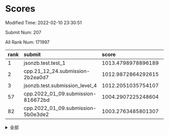 # Scores

Modified Time: 2022-02-10 23:30:51

Submit Num: 207

All Rank Num: 171997

| rank |               submit               |       score        |       sigma        | pk_num |
| :--- | :--------------------------------- | :----------------- | :----------------- | :----- |
| 1    | jsonzb.test.test_1                 | 1013.4798978896189 | 0.8235820777597036 | 3324   |
| 2    | cpp.21_12_24.submission-2b2ea0d7   | 1012.9872864292615 | 0.8113377541573544 | 3324   |
| 3    | jsonzb.test.submission_level_4     | 1012.2051035754107 | 0.7717276619783768 | 3326   |
| 57   | cpp.2022_01_09.submission-816672bd | 1004.2907225248604 | 0.7161122119143789 | 3320   |
| 82   | cpp.2022_01_09.submission-5b0e3de2 | 1003.2763485801307 | 0.7211574996646487 | 3323   |


<details>
<summary>全部</summary>

| rank |                 submit                 |       score        |       sigma        | pk_num |
| :--- | :------------------------------------- | :----------------- | :----------------- | :----- |
| 1    | jsonzb.test.test_1                     | 1013.4798978896189 | 0.8235820777597036 | 3324   |
| 2    | cpp.21_12_24.submission-2b2ea0d7       | 1012.9872864292615 | 0.8113377541573544 | 3324   |
| 3    | jsonzb.test.submission_level_4         | 1012.2051035754107 | 0.7717276619783768 | 3326   |
| 4    | gobigger.level_3.submission_level_3_42 | 1011.4617681883846 | 0.7529994030745757 | 3321   |
| 5    | gobigger.level_3.submission_level_3_10 | 1011.4108441262013 | 0.7898960681160623 | 3326   |
| 6    | gobigger.level_3.submission_level_3_8  | 1011.1934367084314 | 0.7593800776674896 | 3319   |
| 7    | gobigger.level_3.submission_level_3_31 | 1011.0339614690836 | 0.7633466184952435 | 3329   |
| 8    | gobigger.level_3.submission_level_3_4  | 1011.0270913519054 | 0.7675843318116613 | 3321   |
| 9    | gobigger.level_3.submission_level_3_6  | 1010.9679261800391 | 0.7639493015378869 | 3327   |
| 10   | gobigger.level_3.submission_level_3_36 | 1010.8437626554435 | 0.7596757631243054 | 3326   |
| 11   | gobigger.level_3.submission_level_3_12 | 1010.800394961716  | 0.7672270673545403 | 3324   |
| 12   | gobigger.level_3.submission_level_3_45 | 1010.7223027807319 | 0.753945869955777  | 3324   |
| 13   | gobigger.level_3.submission_level_3_9  | 1010.6434339992068 | 0.7550946960723944 | 3324   |
| 14   | gobigger.level_3.submission_level_3_1  | 1010.6375732849781 | 0.7665493360369512 | 3325   |
| 15   | gobigger.level_3.submission_level_3_23 | 1010.6319932867518 | 0.7713061337709356 | 3325   |
| 16   | gobigger.level_3.submission_level_3_43 | 1010.6269010972475 | 0.776855720233434  | 3322   |
| 17   | gobigger.level_3.submission_level_3_46 | 1010.4988441481785 | 0.7674916150712905 | 3322   |
| 18   | gobigger.level_3.submission_level_3_20 | 1010.392477369074  | 0.7606330881962603 | 3325   |
| 19   | gobigger.level_3.submission_level_3_26 | 1010.3444769613161 | 0.770958369282619  | 3328   |
| 20   | gobigger.level_3.submission_level_3_7  | 1010.3346577583859 | 0.7796686055239431 | 3323   |
| 21   | gobigger.level_3.submission_level_3_41 | 1010.3330608286614 | 0.7545806074239501 | 3328   |
| 22   | gobigger.level_3.submission_level_3_22 | 1010.3191085357441 | 0.7688007845036791 | 3326   |
| 23   | gobigger.level_3.submission_level_3_49 | 1010.2684278594328 | 0.7723041079379832 | 3322   |
| 24   | gobigger.level_3.submission_level_3_28 | 1010.2222699631591 | 0.778707471054399  | 3323   |
| 25   | gobigger.level_3.submission_level_3_34 | 1010.1832203453458 | 0.7557005932257347 | 3325   |
| 26   | gobigger.level_3.submission_level_3_29 | 1010.1582762576677 | 0.7585639284477591 | 3327   |
| 27   | gobigger.level_3.submission_level_3_13 | 1010.0876748101609 | 0.7842697623230547 | 3322   |
| 28   | gobigger.level_3.submission_level_3_11 | 1010.0652261071327 | 0.7626596056748949 | 3321   |
| 29   | gobigger.level_3.submission_level_3_27 | 1009.9044959217426 | 0.7572937509903239 | 3323   |
| 30   | gobigger.level_3.submission_level_3_48 | 1009.8423258566162 | 0.771227697997044  | 3318   |
| 31   | gobigger.level_3.submission_level_3_0  | 1009.8076612467894 | 0.7725091356360854 | 3320   |
| 32   | gobigger.level_3.submission_level_3_5  | 1009.8027698230051 | 0.7464584668347239 | 3325   |
| 33   | gobigger.level_3.submission_level_3_30 | 1009.7780596866359 | 0.7501152367191792 | 3321   |
| 34   | gobigger.level_3.submission_level_3_16 | 1009.7558087358133 | 0.748312965349625  | 3321   |
| 35   | gobigger.level_3.submission_level_3_2  | 1009.5631733794385 | 0.738301664888707  | 3326   |
| 36   | gobigger.level_3.submission_level_3_15 | 1009.521593769529  | 0.757452511241357  | 3328   |
| 37   | gobigger.level_3.submission_level_3_40 | 1009.4400113507767 | 0.7461235784027879 | 3324   |
| 38   | gobigger.level_3.submission_level_3_44 | 1009.3604795970405 | 0.7485446543106964 | 3323   |
| 39   | gobigger.level_3.submission_level_3_39 | 1009.34269353166   | 0.7465282794689503 | 3321   |
| 40   | gobigger.level_3.submission_level_3_14 | 1009.3353591858283 | 0.7444536072722472 | 3321   |
| 41   | gobigger.level_3.submission_level_3_38 | 1009.2262345048828 | 0.7489535041498422 | 3321   |
| 42   | gobigger.level_3.submission_level_3_24 | 1009.1074568151358 | 0.7374499384876146 | 3326   |
| 43   | gobigger.level_3.submission_level_3_21 | 1009.0862827404102 | 0.7421938664370508 | 3321   |
| 44   | gobigger.level_3.submission_level_3_25 | 1009.0541294542588 | 0.7313209752415978 | 3321   |
| 45   | gobigger.level_3.submission_level_3_19 | 1009.0056878910626 | 0.7595755715754583 | 3326   |
| 46   | gobigger.level_3.submission_level_3_3  | 1008.8839176721187 | 0.7593581610858144 | 3323   |
| 47   | gobigger.level_3.submission_level_3_33 | 1008.8397183989837 | 0.7534604476931334 | 3317   |
| 48   | gobigger.level_3.submission_level_3_32 | 1008.8080719285256 | 0.743983660032695  | 3323   |
| 49   | gobigger.level_3.submission_level_3_47 | 1008.7693364743996 | 0.7547328608288476 | 3324   |
| 50   | gobigger.level_3.submission_level_3_37 | 1008.6996636701512 | 0.7620809949714326 | 3324   |
| 51   | gobigger.level_3.submission_level_3_18 | 1008.4989408838472 | 0.7662522147876172 | 3324   |
| 52   | gobigger.level_3.submission_level_3_35 | 1008.2524291410392 | 0.7539855957707168 | 3317   |
| 53   | gobigger.level_3.submission_level_3_17 | 1008.006882002414  | 0.7425541554137596 | 3324   |
| 54   | gobigger.level_1.submission_level_1_15 | 1004.5388877792562 | 0.7137016649061062 | 3323   |
| 55   | gobigger.level_1.submission_level_1_33 | 1004.5003091344548 | 0.7198536736581522 | 3325   |
| 56   | gobigger.level_1.submission_level_1_21 | 1004.295161405593  | 0.7291495957066348 | 3325   |
| 57   | cpp.2022_01_09.submission-816672bd     | 1004.2907225248604 | 0.7161122119143789 | 3320   |
| 58   | gobigger.level_1.submission_level_1_29 | 1004.2769512808461 | 0.725537365400069  | 3324   |
| 59   | gobigger.level_1.submission_level_1_45 | 1004.1846234123356 | 0.719872750476541  | 3325   |
| 60   | gobigger.level_1.submission_level_1_31 | 1004.0994372034091 | 0.7304482369780879 | 3322   |
| 61   | gobigger.level_1.submission_level_1_11 | 1004.0724417317003 | 0.7218771915332388 | 3323   |
| 62   | gobigger.level_1.submission_level_1_32 | 1004.0327073773994 | 0.7150403141132079 | 3322   |
| 63   | gobigger.level_1.submission_level_1_20 | 1004.0022605142084 | 0.7226936328058507 | 3327   |
| 64   | gobigger.level_1.submission_level_1_30 | 1003.9906227504977 | 0.7216192543655815 | 3322   |
| 65   | gobigger.level_1.submission_level_1_34 | 1003.9715883557719 | 0.7224655162670733 | 3318   |
| 66   | gobigger.level_1.submission_level_1_28 | 1003.960330627972  | 0.72949954640912   | 3319   |
| 67   | gobigger.level_1.submission_level_1_37 | 1003.7408354767869 | 0.7137779871066916 | 3318   |
| 68   | gobigger.level_1.submission_level_1_0  | 1003.7019076433008 | 0.7317930960533292 | 3321   |
| 69   | gobigger.level_1.submission_level_1_4  | 1003.6897514714292 | 0.725505731268397  | 3323   |
| 70   | gobigger.level_1.submission_level_1_17 | 1003.6620462705033 | 0.7205755637626079 | 3323   |
| 71   | gobigger.level_1.submission_level_1_39 | 1003.6429909167607 | 0.7191002506884092 | 3325   |
| 72   | gobigger.level_1.submission_level_1_22 | 1003.5576503145998 | 0.7259287653979801 | 3321   |
| 73   | gobigger.level_1.submission_level_1_27 | 1003.5211956024311 | 0.7220562730966276 | 3326   |
| 74   | gobigger.level_1.submission_level_1_40 | 1003.5161316314147 | 0.7233530450353014 | 3322   |
| 75   | gobigger.level_1.submission_level_1_10 | 1003.5015037269529 | 0.7307085459712127 | 3324   |
| 76   | gobigger.level_1.submission_level_1_19 | 1003.4237924437177 | 0.7103330421448562 | 3320   |
| 77   | gobigger.level_1.submission_level_1_9  | 1003.408849377704  | 0.7163386757026463 | 3321   |
| 78   | gobigger.level_1.submission_level_1_6  | 1003.3476670534667 | 0.7197010828171331 | 3323   |
| 79   | gobigger.level_1.submission_level_1_16 | 1003.3299946695856 | 0.7188384838240713 | 3326   |
| 80   | gobigger.level_1.submission_level_1_1  | 1003.3269105402511 | 0.7142693444923104 | 3323   |
| 81   | gobigger.level_1.submission_level_1_47 | 1003.2980866331719 | 0.7077884146435859 | 3321   |
| 82   | cpp.2022_01_09.submission-5b0e3de2     | 1003.2763485801307 | 0.7211574996646487 | 3323   |
| 83   | gobigger.level_1.submission_level_1_23 | 1003.2666727256695 | 0.7118382285125815 | 3325   |
| 84   | gobigger.level_1.submission_level_1_12 | 1003.248233578661  | 0.7148254993335893 | 3321   |
| 85   | gobigger.level_1.submission_level_1_48 | 1003.2451219642074 | 0.7182695065322111 | 3325   |
| 86   | gobigger.level_1.submission_level_1_14 | 1003.1068904509142 | 0.7109161914222901 | 3321   |
| 87   | gobigger.level_1.submission_level_1_13 | 1003.0403713283864 | 0.7124627435356664 | 3324   |
| 88   | gobigger.level_1.submission_level_1_35 | 1003.0210537117625 | 0.714573164568132  | 3325   |
| 89   | gobigger.level_1.submission_level_1_49 | 1002.9836142632629 | 0.7149136719989471 | 3327   |
| 90   | gobigger.level_1.submission_level_1_44 | 1002.9734274360584 | 0.7137113999014857 | 3326   |
| 91   | gobigger.level_1.submission_level_1_46 | 1002.8409667699215 | 0.7006561647625363 | 3323   |
| 92   | gobigger.level_1.submission_level_1_41 | 1002.8378687432644 | 0.7066115889907266 | 3326   |
| 93   | gobigger.level_1.submission_level_1_8  | 1002.8172303987535 | 0.7179972720263578 | 3328   |
| 94   | gobigger.level_1.submission_level_1_7  | 1002.7940158724664 | 0.7116934100030204 | 3320   |
| 95   | gobigger.level_1.submission_level_1_2  | 1002.6595378741092 | 0.7132189331329609 | 3324   |
| 96   | gobigger.level_1.submission_level_1_18 | 1002.6539046902737 | 0.7186467512615409 | 3324   |
| 97   | gobigger.level_1.submission_level_1_5  | 1002.5649465808599 | 0.7138643171201139 | 3322   |
| 98   | gobigger.level_1.submission_level_1_43 | 1002.5338409073914 | 0.7164744205816546 | 3322   |
| 99   | gobigger.level_1.submission_level_1_25 | 1002.4971813888792 | 0.7124073159686686 | 3320   |
| 100  | gobigger.level_1.submission_level_1_36 | 1002.399885415119  | 0.7096745474203413 | 3319   |
| 101  | gobigger.level_1.submission_level_1_3  | 1002.3167354903685 | 0.7131661140390049 | 3321   |
| 102  | gobigger.level_1.submission_level_1_26 | 1002.2178895401329 | 0.7150319639221203 | 3322   |
| 103  | gobigger.level_1.submission_level_1_38 | 1002.1034891425156 | 0.7120392441933558 | 3327   |
| 104  | gobigger.level_1.submission_level_1_24 | 1001.943981561167  | 0.7078307907655339 | 3324   |
| 105  | gobigger.level_1.submission_level_1_42 | 1001.2734690693534 | 0.7086431622138791 | 3325   |
| 106  | gobigger.random.submission_random_36   | 997.5136804242956  | 0.7092161559590322 | 3325   |
| 107  | gobigger.random.submission_random_48   | 997.3935330796671  | 0.7082592911336181 | 3322   |
| 108  | gobigger.random.submission_random_7    | 997.3704617721016  | 0.7004457499593124 | 3324   |
| 109  | gobigger.random.submission_random_42   | 997.2684843824154  | 0.708770339641491  | 3322   |
| 110  | gobigger.random.submission_random_0    | 997.0635976228932  | 0.7049132026226917 | 3328   |
| 111  | gobigger.random.submission_random_29   | 997.0290871391607  | 0.7085399070139602 | 3323   |
| 112  | gobigger.random.submission_random_31   | 996.7747815469628  | 0.7063000686145271 | 3326   |
| 113  | gobigger.random.submission_random_40   | 996.6911327445397  | 0.6956822947403515 | 3326   |
| 114  | gobigger.random.submission_random_14   | 996.4932539900226  | 0.7119058229188243 | 3322   |
| 115  | gobigger.random.submission_random_23   | 996.4873422698428  | 0.7000114699399845 | 3323   |
| 116  | gobigger.random.submission_random_46   | 996.4814298480397  | 0.7195510009846205 | 3326   |
| 117  | gobigger.random.submission_random_24   | 996.4809902517712  | 0.7148297350007483 | 3328   |
| 118  | gobigger.random.submission_random_21   | 996.4794921216395  | 0.7058442406771632 | 3325   |
| 119  | gobigger.random.submission_random_38   | 996.4593198068566  | 0.705243808228992  | 3322   |
| 120  | gobigger.random.submission_random_28   | 996.4495598709523  | 0.7021098732866026 | 3324   |
| 121  | gobigger.random.submission_random_6    | 996.4456464997153  | 0.7059888417376763 | 3323   |
| 122  | gobigger.random.submission_random_2    | 996.4257351712449  | 0.7102682570433131 | 3319   |
| 123  | gobigger.random.submission_random_34   | 996.4212496195129  | 0.7080801416694129 | 3326   |
| 124  | gobigger.random.submission_random_16   | 996.3941262316966  | 0.711743593542284  | 3327   |
| 125  | gobigger.random.submission_random_25   | 996.2790629034266  | 0.7065300125998837 | 3321   |
| 126  | gobigger.random.submission_random_39   | 995.9245783724093  | 0.7005613089454625 | 3320   |
| 127  | gobigger.random.submission_random_19   | 995.9045591053058  | 0.7253177991752159 | 3327   |
| 128  | gobigger.random.submission_random_47   | 995.8415599123133  | 0.7081265667819554 | 3321   |
| 129  | gobigger.random.submission_random_33   | 995.8321528207605  | 0.7029667826936101 | 3325   |
| 130  | gobigger.random.submission_random_11   | 995.8029531320875  | 0.7205116677793222 | 3323   |
| 131  | gobigger.random.submission_random_15   | 995.7544693126372  | 0.7060175779362206 | 3324   |
| 132  | gobigger.random.submission_random_4    | 995.7268002238675  | 0.7059978067693177 | 3324   |
| 133  | gobigger.random.submission_random_17   | 995.706079697431   | 0.7091225265600642 | 3323   |
| 134  | gobigger.random.submission_random_8    | 995.6809379444869  | 0.7177048605399177 | 3322   |
| 135  | gobigger.random.submission_random_18   | 995.6636312391421  | 0.7132989436196171 | 3326   |
| 136  | gobigger.random.submission_random_26   | 995.6480439557911  | 0.7155356759177769 | 3326   |
| 137  | gobigger.random.submission_random_45   | 995.6170312254476  | 0.7137655624725313 | 3323   |
| 138  | gobigger.random.submission_random_37   | 995.5776073329781  | 0.7088543625003809 | 3320   |
| 139  | gobigger.random.submission_random_22   | 995.5563482296146  | 0.7145978267545638 | 3325   |
| 140  | gobigger.random.submission_random_43   | 995.4236179500612  | 0.7055393360852886 | 3319   |
| 141  | gobigger.random.submission_random_49   | 995.4198649196647  | 0.7263226134350232 | 3322   |
| 142  | gobigger.random.submission_random_30   | 995.4103275713551  | 0.7267470984483719 | 3319   |
| 143  | gobigger.random.submission_random_44   | 995.2518793995852  | 0.7059596707703999 | 3328   |
| 144  | gobigger.random.submission_random_9    | 995.1980156974055  | 0.7198189890921766 | 3327   |
| 145  | gobigger.random.submission_random_5    | 995.1976770667728  | 0.6977554090795223 | 3322   |
| 146  | gobigger.random.submission_random_32   | 995.190314968015   | 0.7218178974726267 | 3322   |
| 147  | gobigger.random.submission_random_12   | 995.1738581742051  | 0.7242219892484858 | 3323   |
| 148  | gobigger.random.submission_random_3    | 995.1519525530151  | 0.7111284199463406 | 3327   |
| 149  | gobigger.random.submission_random_27   | 995.1408147461239  | 0.7072228565256801 | 3323   |
| 150  | gobigger.random.submission_random_10   | 995.0935733248664  | 0.7139931307084846 | 3327   |
| 151  | gobigger.random.submission_random_1    | 995.0877262650085  | 0.7145176395104694 | 3320   |
| 152  | gobigger.random.submission_random_13   | 995.0635360383448  | 0.7177543159911592 | 3327   |
| 153  | gobigger.random.submission_random_20   | 994.8826756356606  | 0.7199095506961067 | 3321   |
| 154  | gobigger.random.submission_random_41   | 994.7207929839221  | 0.7240150677956179 | 3321   |
| 155  | gobigger.random.submission_random_35   | 994.7088881855221  | 0.7216137843069552 | 3324   |
| 156  | gobigger.level_2.submission_level_2_2  | 994.0205885984811  | 0.7221858691862507 | 3326   |
| 157  | gobigger.level_2.submission_level_2_7  | 993.6217826055131  | 0.7182151190126963 | 3330   |
| 158  | gobigger.level_2.submission_level_2_29 | 993.5631649502841  | 0.736287457521352  | 3327   |
| 159  | gobigger.level_2.submission_level_2_0  | 993.3715745295177  | 0.7410424412167437 | 3329   |
| 160  | gobigger.level_2.submission_level_2_14 | 993.2004540719223  | 0.7374584847515911 | 3320   |
| 161  | gobigger.level_2.submission_level_2_47 | 993.1178702433036  | 0.7293166678188678 | 3324   |
| 162  | gobigger.level_2.submission_level_2_31 | 993.0776297408439  | 0.7232009047521308 | 3328   |
| 163  | gobigger.level_2.submission_level_2_38 | 993.0706330239104  | 0.7301670349009238 | 3325   |
| 164  | gobigger.level_2.submission_level_2_39 | 993.0221352398694  | 0.7407719336023674 | 3320   |
| 165  | gobigger.level_2.submission_level_2_12 | 992.9406641719322  | 0.7336034416812816 | 3322   |
| 166  | gobigger.level_2.submission_level_2_37 | 992.8989020671737  | 0.7373507082737318 | 3323   |
| 167  | gobigger.level_2.submission_level_2_6  | 992.8391803912524  | 0.7387719164064085 | 3327   |
| 168  | gobigger.level_2.submission_level_2_15 | 992.8125358133134  | 0.7546795690358166 | 3326   |
| 169  | gobigger.level_2.submission_level_2_18 | 992.6839432521211  | 0.7248764320464144 | 3322   |
| 170  | gobigger.level_2.submission_level_2_45 | 992.4674366999042  | 0.7504120863482464 | 3327   |
| 171  | gobigger.level_2.submission_level_2_3  | 992.4017599367959  | 0.7314225074574848 | 3332   |
| 172  | gobigger.level_2.submission_level_2_34 | 992.3798283364116  | 0.7426455871064607 | 3328   |
| 173  | gobigger.level_2.submission_level_2_23 | 992.3605800776658  | 0.7277172428980255 | 3328   |
| 174  | gobigger.level_2.submission_level_2_27 | 992.3576287089969  | 0.7418384246077622 | 3325   |
| 175  | gobigger.level_2.submission_level_2_8  | 992.3072502806813  | 0.7472396818949673 | 3320   |
| 176  | gobigger.level_2.submission_level_2_10 | 992.282430641041   | 0.759251159290802  | 3326   |
| 177  | gobigger.level_2.submission_level_2_20 | 992.0924682300409  | 0.7410993957579496 | 3324   |
| 178  | gobigger.level_2.submission_level_2_30 | 992.021099433317   | 0.7268222867144474 | 3325   |
| 179  | gobigger.level_2.submission_level_2_26 | 991.9893149838583  | 0.7509388356564142 | 3321   |
| 180  | gobigger.level_2.submission_level_2_33 | 991.9422241277041  | 0.752704822695718  | 3325   |
| 181  | gobigger.level_2.submission_level_2_13 | 991.9420097158824  | 0.7364516723062629 | 3325   |
| 182  | gobigger.level_2.submission_level_2_49 | 991.9273940213862  | 0.7338974831908992 | 3321   |
| 183  | gobigger.level_2.submission_level_2_42 | 991.9238073220338  | 0.7596421025187813 | 3326   |
| 184  | gobigger.level_2.submission_level_2_9  | 991.9013257489258  | 0.7466436056532532 | 3323   |
| 185  | gobigger.level_2.submission_level_2_35 | 991.8602850954564  | 0.7335788886338787 | 3328   |
| 186  | gobigger.level_2.submission_level_2_40 | 991.8088636394077  | 0.740353176697238  | 3324   |
| 187  | gobigger.level_2.submission_level_2_11 | 991.7984402329635  | 0.7423993830872063 | 3327   |
| 188  | gobigger.level_2.submission_level_2_32 | 991.789312736352   | 0.748617198912021  | 3326   |
| 189  | gobigger.level_2.submission_level_2_5  | 991.7458232965205  | 0.7487439928168816 | 3323   |
| 190  | gobigger.level_2.submission_level_2_43 | 991.7183560253925  | 0.7367668480316746 | 3322   |
| 191  | gobigger.level_2.submission_level_2_46 | 991.6924961991468  | 0.7432549355695003 | 3325   |
| 192  | gobigger.level_2.submission_level_2_44 | 991.6845787894713  | 0.7460226615761777 | 3320   |
| 193  | gobigger.level_2.submission_level_2_25 | 991.6001353269704  | 0.74255201619726   | 3321   |
| 194  | gobigger.level_2.submission_level_2_21 | 991.5222251888081  | 0.7534570921544794 | 3323   |
| 195  | gobigger.level_2.submission_level_2_1  | 991.4325252854953  | 0.7466902945219451 | 3322   |
| 196  | gobigger.level_2.submission_level_2_4  | 991.3365563559653  | 0.7482311002574455 | 3326   |
| 197  | gobigger.level_2.submission_level_2_48 | 991.2476316220263  | 0.7472007530653325 | 3321   |
| 198  | gobigger.level_2.submission_level_2_17 | 991.1354473561017  | 0.7451784451827442 | 3326   |
| 199  | gobigger.level_2.submission_level_2_19 | 990.8777916247759  | 0.7596939567951606 | 3324   |
| 200  | gobigger.level_2.submission_level_2_28 | 990.8603087960117  | 0.738372081191022  | 3324   |
| 201  | gobigger.level_2.submission_level_2_22 | 990.8416253323347  | 0.7606943490813901 | 3321   |
| 202  | gobigger.level_2.submission_level_2_41 | 990.7618924223901  | 0.7506103224452735 | 3327   |
| 203  | gobigger.level_2.submission_level_2_24 | 990.6994952714715  | 0.7453445794033169 | 3327   |
| 204  | gobigger.level_2.submission_level_2_16 | 990.520361150761   | 0.7649997635378769 | 3325   |
| 205  | gobigger.level_2.submission_level_2_36 | 990.3153101586701  | 0.7632041249469365 | 3316   |
| 206  | gobigger.none.submission_none_0        | 978.9174085991312  | 1.1975442000541672 | 3325   |
| 207  | gobigger.none.submission_none_1        | 978.7499427141822  | 1.1924890202815768 | 3323   |

</details>